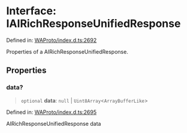 # Interface: IAIRichResponseUnifiedResponse

Defined in: [WAProto/index.d.ts:2692](https://github.com/Fokusdotid/bail/blob/0fe6346a5ff68a74eb71890335c982b44e2da604/WAProto/index.d.ts#L2692)

Properties of a AIRichResponseUnifiedResponse.

## Properties

### data?

> `optional` **data**: `null` \| `Uint8Array`\<`ArrayBufferLike`\>

Defined in: [WAProto/index.d.ts:2695](https://github.com/Fokusdotid/bail/blob/0fe6346a5ff68a74eb71890335c982b44e2da604/WAProto/index.d.ts#L2695)

AIRichResponseUnifiedResponse data

